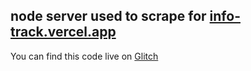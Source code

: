 ## node server used to scrape for [info-track.vercel.app](https://info-track.vercel.app/)

You can find this code live on [Glitch](https://glitch.com/~sudden-magic-pressure)
